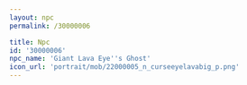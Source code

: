 ```yaml
---
layout: npc
permalink: /30000006

title: Npc
id: '30000006'
npc_name: 'Giant Lava Eye''s Ghost'
icon_url: 'portrait/mob/22000005_n_curseeyelavabig_p.png'
---
```

